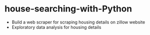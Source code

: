 # house-searching-with-Python
* Build a web scraper for scraping housing details on zillow website
* Exploratory data analysis for housing details
